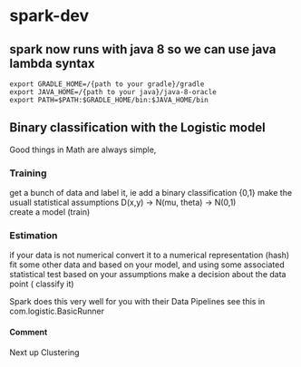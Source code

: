 # spark-dev

## spark now runs with java 8 so we can use java lambda syntax
  
`export GRADLE_HOME=/{path to your gradle}/gradle`      
`export JAVA_HOME=/{path to your java}/java-8-oracle`  
`export PATH=$PATH:$GRADLE_HOME/bin:$JAVA_HOME/bin`  
  

## Binary classification with the Logistic model
  
Good things in Math are always simple, 
  
### Training
  
get a bunch of data and label it, ie add a binary classification {0,1}
make the usuall statistical assumptions D(x,y) -> N(mu, theta) -> N(0,1)  
create a model (train)  

### Estimation
  
if your data is not numerical convert it to a numerical representation (hash) 
fit some other data and based on your model, and using  some associated statistical test 
based on your assumptions make a decision about the data point ( classify it)  

Spark does this very well for you with their Data Pipelines see this in 
com.logistic.BasicRunner  

#### Comment  
  
Next up Clustering
  
  
